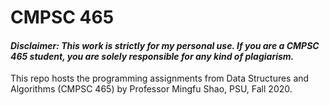 # CMPSC 465

#### *Disclaimer: This work is strictly for my personal use. If you are a CMPSC 465 student, you are solely responsible for any kind of plagiarism.*

This repo hosts the programming assignments from Data Structures and Algorithms (CMPSC 465) by Professor Mingfu Shao, PSU, Fall 2020.

